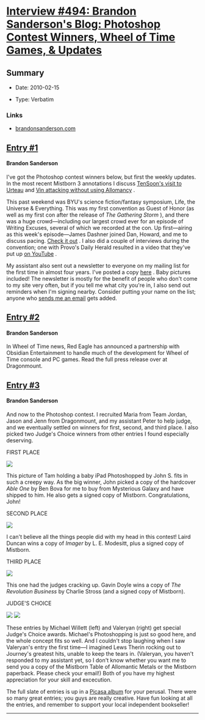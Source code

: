 # [Interview #494: Brandon Sanderson's Blog: Photoshop Contest Winners, Wheel of Time Games, & Updates](https://www.theoryland.com/intvmain.php?i=494)

## Summary

- Date: 2010-02-15

- Type: Verbatim

### Links

- [brandonsanderson.com](http://www.brandonsanderson.com/blog/868/Photoshop-Contest-Winners-Wheel-of-Time-Games-and-Updates)


## [Entry #1](https://www.theoryland.com/intvmain.php?i=494#1)

#### Brandon Sanderson

I've got the Photoshop contest winners below, but first the weekly updates. In the most recent Mistborn 3 annotations I discuss
[TenSoon's visit to Urteau](http://www.brandonsanderson.com/annotation/331/Mistborn-3-Chapter-Fifty-Nine)
and
[Vin attacking without using Allomancy](http://www.brandonsanderson.com/annotation/332/Mistborn-3-Chapter-Sixty)
.

This past weekend was BYU's science fiction/fantasy symposium, Life, the Universe & Everything. This was my first convention as Guest of Honor (as well as my first con after the release of
*The Gathering Storm*
), and there was a huge crowd—including our largest crowd ever for an episode of Writing Excuses, several of which we recorded at the con. Up first—airing as this week's episode—James Dashner joined Dan, Howard, and me to discuss pacing.
[Check it out](http://www.writingexcuses.com/2010/02/14/)
. I also did a couple of interviews during the convention; one with Provo's Daily Herald resulted in a video that they've put up
[on YouTube](http://www.youtube.com/watch?v=UYPvXkBUz8o)
.

My assistant also sent out a newsletter to everyone on my mailing list for the first time in almost four years. I've posted a copy
[here](http://www.brandonsanderson.com/article/60/Brandon-Sanderson-Newsletter-for-February-2010)
. Baby pictures included! The newsletter is mostly for the benefit of people who don't come to my site very often, but if you tell me what city you're in, I also send out reminders when I'm signing nearby. Consider putting your name on the list; anyone who
[sends me an email](http://www.brandonsanderson.com/contact)
gets added.

## [Entry #2](https://www.theoryland.com/intvmain.php?i=494#2)

#### Brandon Sanderson

In Wheel of Time news, Red Eagle has announced a partnership with Obsidian Entertainment to handle much of the development for Wheel of Time console and PC games. Read the full press release over at Dragonmount.

## [Entry #3](https://www.theoryland.com/intvmain.php?i=494#3)

#### Brandon Sanderson

And now to the Photoshop contest. I recruited Maria from Team Jordan, Jason and Jenn from Dragonmount, and my assistant Peter to help judge, and we eventually settled on winners for first, second, and third place. I also picked two Judge's Choice winners from other entries I found especially deserving.

FIRST PLACE

![](http://lh4.ggpht.com/_4uxU70d1KVA/S2x9jzboIGI/AAAAAAAAAG4/R2YJwVwHYAM/searching%20for%20a%20signal.jpg)

This picture of Tam holding a baby iPad Photoshopped by John S. fits in such a creepy way. As the big winner, John picked a copy of the hardcover
*Able One*
by Ben Bova for me to buy from Mysterious Galaxy and have shipped to him. He also gets a signed copy of Mistborn. Congratulations, John!

SECOND PLACE

![](http://lh5.ggpht.com/_4uxU70d1KVA/S2x9ZA7k1uI/AAAAAAAAAGA/tgVnznWtsmE/pscontest-tsr-ld.jpg)

I can't believe all the things people did with my head in this contest! Laird Duncan wins a copy of
*Imager*
by L. E. Modesitt, plus a signed copy of Mistborn.

THIRD PLACE

![](http://lh4.ggpht.com/_4uxU70d1KVA/S2x9o__weMI/AAAAAAAAAHg/XI7Kp3F9AHQ/Min.jpg)

This one had the judges cracking up. Gavin Doyle wins a copy of
*The Revolution Business*
by Charlie Stross (and a signed copy of Mistborn).

JUDGE'S CHOICE

![](http://lh3.ggpht.com/_4uxU70d1KVA/S2x9YR0pyZI/AAAAAAAAAF4/DT_BQxQ3TtQ/s800/iPad.jpg)
![](http://lh5.ggpht.com/_4uxU70d1KVA/S2x9yd8fluI/AAAAAAAAAIg/Ib_5NAZfufA/s800/dont_break_the_dragons_ipad.jpg)

These entries by Michael Willett (left) and Valeryan (right) get special Judge's Choice awards. Michael's Photoshopping is just so good here, and the whole concept fits so well. And I couldn't stop laughing when I saw Valeryan's entry the first time—I imagined Lews Therin rocking out to Journey's greatest hits, unable to keep the tears in. (Valeryan, you haven't responded to my assistant yet, so I don't know whether you want me to send you a copy of the Mistborn Table of Allomantic Metals or the Mistborn paperback. Please check your email!) Both of you have my highest appreciation for your skill and excecution.

The full slate of entries is up in a
[Picasa album](https://picasaweb.google.com/109650037631101102272/WheelOfTimeEbookReaderPhotoshopContest)
for your perusal. There were so many great entries; you guys are really creative. Have fun looking at all the entries, and remember to support your local independent bookseller!


---

